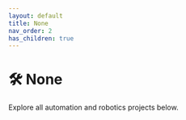 ```yaml
---
layout: default
title: None
nav_order: 2
has_children: true
---
```


# 🛠️ None

Explore all automation and robotics projects below.
